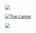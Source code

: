 <img src="https://capsule-render.vercel.app/api?type=egg&color=63cdcd&height=200&section=header&text=파악경일&fontSize=160" />
<!--<img src="https://capsule-render.vercel.app/api?type=waving&color=BDBDC8&height=150&section=header" />
<img src="https://capsule-render.vercel.app/api?type=waving&color=BDBDC8&height=150&section=footer" />-->

[![Top Langs](https://github-readme-stats.vercel.app/api/top-langs/?username=pki071120)](https://github.com/anuraghazra/github-readme-stats)

<img src="https://capsule-render.vercel.app/api?type=egg&color=63cdcd&height=200&section=footer&text=파악경일&fontSize=160" />
<!--
**pki071120/pki071120** is a ✨ _special_ ✨ repository because its `README.md` (this file) appears on your GitHub profile.

Here are some ideas to get you started:

- 🔭 I’m currently working on ...
- 🌱 I’m currently learning ...
- 👯 I’m looking to collaborate on ...
- 🤔 I’m looking for help with ...
- 💬 Ask me about ...
- 📫 How to reach me: ...
- 😄 Pronouns: ...
- ⚡ Fun fact: ...
-->
